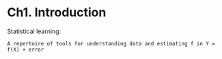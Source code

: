 # Ch1. Introduction

Statistical learning:

```
A repertoire of tools for understanding data and estimating f in Y = f(X) + error
```
